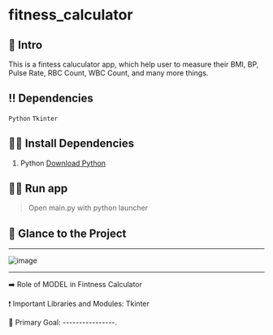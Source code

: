 # fitness_calculator

## 📃 Intro
This is a fintess caluculator app, which help user to measure their BMI, BP, Pulse Rate, RBC Count, WBC Count, and many more things.


## ‼ Dependencies

`Python` `Tkinter`


## 👩‍💻 Install Dependencies

1. Python
<a href="https://www.python.org/downloads/" target="_blank">Download Python</a>


## 🏃‍♂️ Run app

> Open main.py with python launcher


## 👀 Glance to the Project
____
![image](https://user-images.githubusercontent.com/71517975/192979112-c85aa4da-24b9-42f4-a837-3e99edd36496.png)


____

➡️ Role of MODEL in Fintness Calculator

❗ Important Libraries and Modules: Tkinter

🎯 Primary Goal: ----------------.
